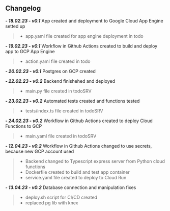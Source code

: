 
## Changelog
  ***-  18.02.23 - v0.1***  App created and deployment to Google Cloud App Engine setted up
      
  > + app.yaml file created for app engine deployment in todo
  
  ***-  19.02.23 - v0.1***  Workflow in Github Actions created to build and deploy app to GCP App Engine 
      
  > + action.yaml file created in todo
  
  ***-  20.02.23 - v0.1***  Postgres on GCP created
  
  ***-  22.02.23 - v0.2***  Backend finishehed and deployed
  
  > + main.py file created in todoSRV
 
  ***-  23.02.23 - v0.2***  Automated tests created and functions tested
  
  > + tests/index.ts file created in todoSRV
  
  ***-  24.02.23 - v0.2***  Workflow in Github Actions created to deploy Cloud Functions to GCP
  
  > + main.yaml file created in todoSRV


  ***-  12.04.23 - v0.2***  Workflow in Github Actions changed to use secrets, because new GCP account used

  > + Backend changed to Typescript express server from Python cloud functions
  > + Dockerfile created to build and test app container
  > + service.yaml file created to deploy to Cloud Run

  
  ***-  13.04.23 - v0.2***  Database connection and manipulation fixes 

  > + deploy.sh script for CI/CD created
  > + replaced pg lib with knex
  